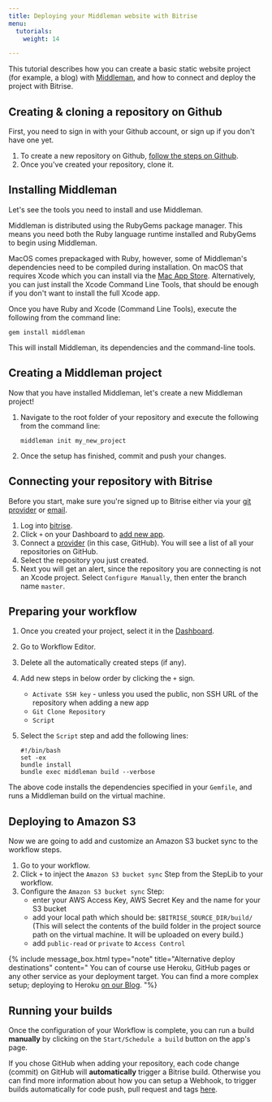 ```yaml
---
title: Deploying your Middleman website with Bitrise
menu:
  tutorials:
    weight: 14

---
```

This tutorial describes how you can create a basic static website project (for example, a blog) with [Middleman](https://middlemanapp.com/), and how to connect and deploy the project with Bitrise.

## Creating & cloning a repository on Github

First, you need to sign in with your Github account, or sign up if you don't have one yet.

1. To create a new repository on Github, [follow the steps on Github](https://github.com/new).
2. Once you've created your repository, clone it.

## Installing Middleman

Let's see the tools you need to install and use Middleman.

Middleman is distributed using the RubyGems package manager. This means you need both the Ruby language runtime installed and RubyGems to begin using Middleman.

MacOS comes prepackaged with Ruby, however, some of Middleman's dependencies need to be compiled during installation. On macOS that requires Xcode which you can install via the [Mac App Store](http://itunes.apple.com/us/app/xcode/id497799835?ls=1&mt=12). Alternatively, you can just install the Xcode Command Line Tools, that should be enough if you don't want to install the full Xcode app.

Once you have Ruby and Xcode (Command Line Tools), execute the following from the command line:

    gem install middleman

This will install Middleman, its dependencies and the command-line tools.

## Creating a Middleman project

Now that you have installed Middleman, let's create a new Middleman project!

1. Navigate to the root folder of your repository and execute the following from the command line:

       middleman init my_new_project
2. Once the setup has finished, commit and push your changes.

## Connecting your repository with Bitrise

Before you start, make sure you're signed up to Bitrise either via your [git provider](/getting-started/signing-up/signing-up-with-github/) or [email](/getting-started/signing-up/signing-up-with-email/).

1. Log into [bitrise](https://www.bitrise.io).
2. Click `+`  on your Dashboard to [add new app](/getting-started/adding-a-new-app/index/).
3. Connect a [provider](/getting-started/adding-a-new-app/connecting-a-repository/) (in this case, GitHub). You will see a list of all your repositories on GitHub.
4. Select the repository you just created.
5. Next you will get an alert, since the repository you are connecting is not an Xcode project. Select `Configure Manually`, then enter the branch name `master`.

## Preparing your workflow

1. Once you created your project, select it in the [Dashboard](https://www.bitrise.io/dashboard).
2. Go to Workflow Editor.
3. Delete all the automatically created steps (if any).
4. Add new steps in below order by clicking the `+` sign.
   * `Activate SSH key` - unless you used the public, non SSH URL of the repository when adding a new app
   * `Git Clone Repository`
   * `Script`
5. Select the `Script` step and add the following lines:

       #!/bin/bash
       set -ex
       bundle install
       bundle exec middleman build --verbose

The above code installs the dependencies specified in your `Gemfile`, and runs a Middleman build on the virtual machine.

## Deploying to Amazon S3

Now we are going to add and customize an Amazon S3 bucket sync to the workflow steps.

1. Go to your workflow.
2. Click `+` to inject the `Amazon S3 bucket sync` Step from the StepLib to your workflow.
3. Configure the `Amazon S3 bucket sync` Step:
   * enter your AWS Access Key, AWS Secret Key and the name for your S3 bucket
   * add your local path which should be: `$BITRISE_SOURCE_DIR/build/` (This will select the contents of the build folder in the project source path on the virtual machine. It will be uploaded on every build.)
   * add `public-read` or `private` to `Access Control`

{% include message_box.html type="note" title="Alternative deploy destinations" content=" You can of course use Heroku, GitHub pages or any other service as your deployment target. You can find a more complex setup; deploying to Heroku [on our Blog](http://blog.bitrise.io/2016/04/29/hooking-up-a-middleman-project-to-deploy-a-static-site-to-heroku-with-bitrise.html). "%}

## Running your builds

Once the configuration of your Workflow is complete, you can run a build **manually** by clicking on the `Start/Schedule a build` button on the app's page.

If you chose GitHub when adding your repository, each code change (commit) on GitHub will **automatically** trigger a Bitrise build. Otherwise you can find more information about how you can setup a Webhook, to trigger builds automatically for code push, pull request and tags [here](/webhooks/).